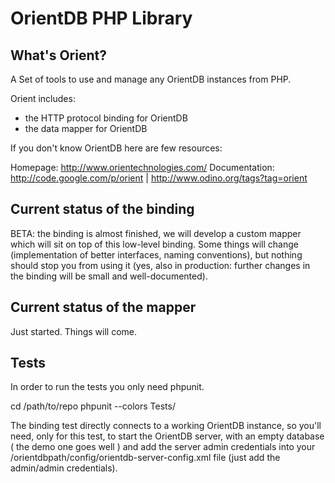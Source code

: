 # OrientDB PHP Library

## What's Orient?

A Set of tools to use and manage any OrientDB instances from PHP.

Orient includes:
* the HTTP protocol binding for OrientDB
* the data mapper for OrientDB

If you don't know OrientDB here are few resources:

Homepage: http://www.orientechnologies.com/
Documentation: http://code.google.com/p/orient | http://www.odino.org/tags?tag=orient

## Current status of the binding

BETA: the binding is almost finished, we will develop a custom mapper which will sit on top of this low-level binding.
Some things will change (implementation of better interfaces, naming conventions), but nothing should stop you from using it (yes, also in production: further changes in the binding will be small and well-documented).

## Current status of the mapper

Just started. Things will come.

## Tests

In order to run the tests you only need phpunit.

cd /path/to/repo
phpunit --colors Tests/

The binding test directly connects to a working OrientDB instance, so you'll need, only for this test, to start the OrientDB server, with an empty
database ( the demo one goes well ) and add the server admin credentials into your /orientdbpath/config/orientdb-server-config.xml file
(just add the admin/admin credentials).
